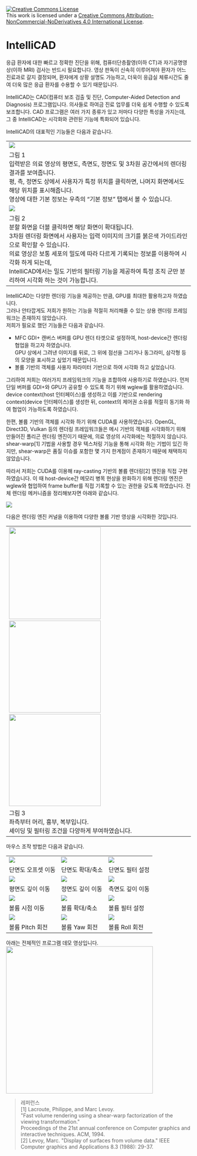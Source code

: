<a rel="license" href="http://creativecommons.org/licenses/by-nc-nd/4.0/"><img alt="Creative Commons License" style="border-width:0" src="https://i.creativecommons.org/l/by-nc-nd/4.0/88x31.png" /></a><br />This work is licensed under a <a rel="license" href="http://creativecommons.org/licenses/by-nc-nd/4.0/">Creative Commons Attribution-NonCommercial-NoDerivatives 4.0 International License</a>.

# IntelliCAD

응급 환자에 대한 빠르고 정확한 진단을 위해, 컴퓨터단층촬영(이하 CT)과 자기공명영상(이하 MRI) 검사는 반드시 필요합니다. 영상 판독이 신속히 이루어져야 환자가 어느 진료과로 갈지 결정되며, 환자에게 상황 설명도 가능하고, 더욱이 응급실 체류시간도 줄여 더욱 많은 응급 환자를 수용할 수 있기 때문입니다.

IntelliCAD는 CAD(컴퓨터 보조 검출 및 진단, Computer-Aided Detection and Diagnosis) 프로그램입니다. 의사들로 하여금 진료 업무를 더욱 쉽게 수행할 수 있도록 보조합니다. CAD 프로그램은 여러 가지 종류가 있고 저마다 다양한 특성을 가지는데, 그 중 IntelliCAD는 시각화와 관련된 기능에 특화되어 있습니다.

IntelliCAD의 대표적인 기능들은 다음과 같습니다.

<table>
  <tr><td><img src="md/demo1.PNG"></td></tr>
  <tr><td>
    그림 1<br>
    입력받은 의료 영상의 평면도, 측면도, 정면도 및 3차원 공간에서의 렌더링 결과를 보여줍니다.<br> 
    평, 측, 정면도 상에서 사용자가 특정 위치를 클릭하면, 나머지 화면에서도 해당 위치를 표시해줍니다.<br> 
    영상에 대한 기본 정보는 우측의 “기본 정보” 탭에서 볼 수 있습니다. 
  </td></tr>
  <tr><td><img src="md/demo2.PNG"></td></tr>
  <tr><td>
    그림 2<br>
    분할 화면을 더블 클릭하면 해당 화면이 확대됩니다.<br> 
    3차원 렌더링 화면에서 사용자는 입력 이미지의 크기를 붉은색 가이드라인으로 확인할 수 있습니다.<br>
    의료 영상은 보통 세포의 밀도에 따라 다르게 기록되는 정보를 이용하여 시각화 하게 되는데,<br>
    IntelliCAD에서는 밀도 기반의 필터링 기능을 제공하여 특정 조직 군만 분리하여 시각화 하는 것이 가능합니다.<br>
  </td></tr>
</table>

IntelliCAD는 다양한 렌더링 기능을 제공하는 만큼, GPU를 최대한 활용하고자 하였습니다.<br>
그러나 안타깝게도 저희가 원하는 기능을 적절히 처리해줄 수 있는 상용 렌더링 프레임워크는 존재하지 않았습니다.<br> 
저희가 필요로 했던 기능들은 다음과 같습니다.

- MFC GDI+ 캔버스 버퍼를 GPU 렌더 타겟으로 설정하여, host-device간 렌더링 협업을 하고자 하였습니다.<br> 
  GPU 상에서 그려낸 이미지를 뒤로, 그 위에 점선을 그리거나 동그라미, 삼각형 등의 모양을 표시하고 싶었기 때문입니다.
- 볼륨 기반의 객체를 사용자 파라미터 기반으로 하여 시각화 하고 싶었습니다.

그리하여 저희는 여러가지 프레임워크의 기능을 조합하여 사용하기로 하였습니다. 먼저 단일 버퍼를 GDI+와 GPU가 공유할 수 있도록 하기 위해 wglew를 활용하였습니다. device context(host 인터페이스)를 생성하고 이를 기반으로 rendering context(device 인터페이스)를 생성한 뒤, context의 제어권 소유를 적절히 동기화 하여 협업이 가능하도록 하였습니다.

한편, 볼륨 기반의 객체를 시각화 하기 위해 CUDA를 사용하였습니다. OpenGL, Direct3D, Vulkan 등의 렌더링 프레임워크들은 메시 기반의 객체를 시각화하기 위해 만들어진 폴리곤 렌더링 엔진이기 때문에, 의료 영상의 시각화에는 적절하지 않습니다. shear-warp[1] 기법을 사용할 경우 텍스처링 기능을 통해 시각화 하는 기법이 있긴 하지만, shear-warp은 품질 이슈를 포함한 몇 가지 한계점이 존재하기 때문에 채택하지 않았습니다.

따라서 저희는 CUDA를 이용해 ray-casting 기반의 볼륨 렌더링[2] 엔진을 직접 구현하였습니다. 이 때 host-device간 메모리 병목 현상을 완화하기 위해 렌더링 엔진은 wglew와 협업하여 frame buffer를 직접 기록할 수 있는 권한을 갖도록 하였습니다. 전체 렌더링 메커니즘을 정리해보자면 아래와 같습니다.

<img src="md/demo15.png"><br>

다음은 렌더링 엔진 커널을 이용하여 다양한 볼륨 기반 영상을 시각화한 것입니다.
<table>
  <tr><td>
    <img src="md/demo16.png" width="250">&nbsp;<img src="md/demo17.png" width="250">&nbsp;<img src="md/demo18.png" width="250">
  </td></tr>
  <tr><td>
    그림 3<br>
    좌측부터 머리, 흉부, 복부입니다.<br> 
    셰이딩 및 필터링 조건을 다양하게 부여하였습니다.
  </td></tr>
</table>

마우스 조작 방법은 다음과 같습니다.<br>
<table>
  <tr>
    <td><img src="md/demo9.gif"></td>
    <td><img src="md/demo10.gif"></td>
    <td><img src="md/demo11.gif"></td>
  </tr>
  <tr>
    <td>단면도 오프셋 이동</td>
    <td>단면도 확대/축소</td>
    <td>단면도 필터 설정</td>
  </tr>
  <tr>
    <td><img src="md/demo12.gif"></td>
    <td><img src="md/demo13.gif"></td>
    <td><img src="md/demo14.gif"></td>
  </tr>
  <tr>
    <td>평면도 깊이 이동</td>
    <td>정면도 깊이 이동</td>
    <td>측면도 깊이 이동</td>
  </tr>
  <tr>
    <td><img src="md/demo3.gif"></td>
    <td><img src="md/demo4.gif"></td>
    <td><img src="md/demo5.gif"></td>
  </tr>
  <tr>
    <td>볼륨 시점 이동</td>
    <td>볼륨 확대/축소</td>
    <td>볼륨 필터 설정</td>
  </tr>  
  <tr>
    <td><img src="md/demo6.gif"></td>
    <td><img src="md/demo7.gif"></td>
    <td><img src="md/demo8.gif"></td>
  </tr> 
  <tr>
    <td>볼륨 Pitch 회전</td>
    <td>볼륨 Yaw 회전</td>
    <td>볼륨 Roll 회전</td>
  </tr>  
</table>

아래는 전체적인 프로그램 데모 영상입니다.<br>
<a href="https://drive.google.com/open?id=1XzVM9GKDroPljC6qRziqWyzS9PnUJLMM"><img src="md/demo19.png" width="400"></a>

> 레퍼런스<br>
[1]	Lacroute, Philippe, and Marc Levoy.<br> 
"Fast volume rendering using a shear-warp factorization of the viewing transformation."<br>
Proceedings of the 21st annual conference on Computer graphics and interactive techniques. ACM, 1994.<br>
[2]	Levoy, Marc. "Display of surfaces from volume data." IEEE Computer graphics and Applications 8.3 (1988): 29-37.
